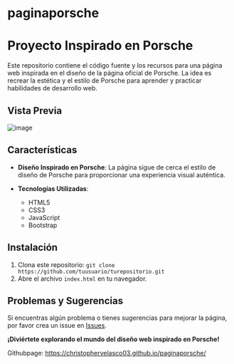 # paginaporsche
# Proyecto Inspirado en Porsche

Este repositorio contiene el código fuente y los recursos para una página web inspirada en el diseño de la página oficial de Porsche. La idea es recrear la estética y el estilo de Porsche para aprender y practicar habilidades de desarrollo web.

## Vista Previa

![image](https://github.com/ChristopherVelasco03/paginaporsche/assets/155390541/674445a0-6806-415d-8951-e5faa5161948)


## Características

- **Diseño Inspirado en Porsche**: La página sigue de cerca el estilo de diseño de Porsche para proporcionar una experiencia visual auténtica.

- **Tecnologías Utilizadas**:
  - HTML5
  - CSS3
  - JavaScript
  - Bootstrap

## Instalación

1. Clona este repositorio: `git clone https://github.com/tuusuario/turepositorio.git`
2. Abre el archivo `index.html` en tu navegador.


## Problemas y Sugerencias

Si encuentras algún problema o tienes sugerencias para mejorar la página, por favor crea un issue en [Issues](https://github.com/tuusuario/turepositorio/issues).


**¡Diviértete explorando el mundo del diseño web inspirado en Porsche!**

Githubpage: https://christophervelasco03.github.io/paginaporsche/
